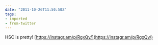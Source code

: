 ```yaml
---
date: "2011-10-26T11:50:50Z"
tags:
- imported
- from-twitter
---
```

HSC is pretty\! [https://instagr.am/p/RgxQv/](https://instagr.am/p/RgxQv/)
